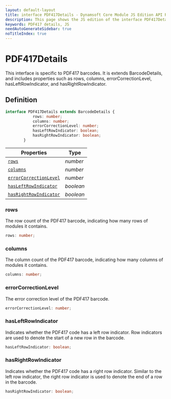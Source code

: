 ```yaml
---
layout: default-layout
title: interface PDF417Details - Dynamsoft Core Module JS Edition API Reference
description: This page shows the JS edition of the interface PDF417Details in Dynamsoft DBR Module.
keywords: PDF417 details, JS
needAutoGenerateSidebar: true
noTitleIndex: true
---
```


# PDF417Details

This interface is specific to PDF417 barcodes. It is extends BarcodeDetails, and includes properties such as rows, columns, errorCorrectionLevel, hasLeftRowIndicator, and hasRightRowIndicator.

## Definition

```ts
interface PDF417Details extends BarcodeDetails {
            rows: number;
            columns: number;
            errorCorrectionLevel: number;
            hasLeftRowIndicator: boolean;
            hasRightRowIndicator: boolean;
        }
```

| Properties               | Type |
|----------------------|-------------|
| [`rows`](#rows) | *number* |
| [`columns`](#columns) | *number* |
| [`errorCorrectionLevel`](#errorcorrectionlevel) | *number* |
| [`hasLeftRowIndicator`](#hasleftrowindicator) | *boolean* |
| [`hasRightRowIndicator`](#hasrightrowindicator) | *boolean* |

### rows

The row count of the PDF417 barcode, indicating how many rows of modules it contains.

```typescript
rows: number;
```

### columns

The column count of the PDF417 barcode, indicating how many columns of modules it contains.

```typescript
columns: number;
```

### errorCorrectionLevel

The error correction level of the PDF417 barcode.

```typescript
errorCorrectionLevel: number;
```

### hasLeftRowIndicator

Indicates whether the PDF417 code has a left row indicator. Row indicators are used to denote the start of a new row in the barcode.

```typescript
hasLeftRowIndicator: boolean;
```

### hasRightRowIndicator

Indicates whether the PDF417 code has a right row indicator. Similar to the left row indicator, the right row indicator is used to denote the end of a row in the barcode.

```typescript
hasRightRowIndicator: boolean;
```